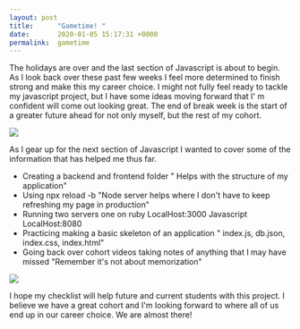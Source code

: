 ```yaml
---
layout: post
title:      "Gametime! "
date:       2020-01-05 15:17:31 +0000
permalink:  gametime
---
```



The holidays are over and the last section of Javascript is about to begin. As I look back over these past few weeks I feel more determined to finish strong and make this my career choice. I might not fully feel ready to tackle my javascript project, but I have some ideas moving forward that I' m confident will come out looking great. The end of break week is the start of a greater future ahead for not only myself, but the rest of my cohort. 

![](https://media.giphy.com/media/UatRnEUNX8iCQ/giphy.gif) 

As I gear up for the next section of Javascript I wanted to cover some of the information that has helped me thus far. 

* Creating a backend and frontend folder " Helps with the structure of my application" 
* Using npx reload -b "Node server helps where I don't have to keep refreshing my page in production" 
* Running two servers one on ruby LocalHost:3000 Javascript LocalHost:8080 
* Practicing making a basic skeleton of an application " index.js, db.json, index.css, index.html" 
* Going back over cohort videos taking notes of anything that I may have missed "Remember it's not about memorization" 

![](https://media.giphy.com/media/AuyGh03025K2k/giphy.gif) 

I hope my checklist will help future and current students with this project. I believe we have a great cohort and I'm looking forward to where all of us end up in our career choice. We are almost there! 


